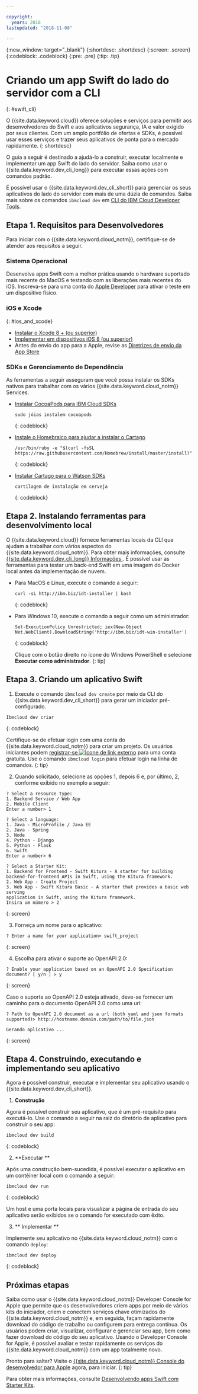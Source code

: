 ```yaml
---

copyright:
  years: 2018
lastupdated: "2018-11-08"

---
```


{:new_window: target="_blank"}
{:shortdesc: .shortdesc}
{:screen: .screen}
{:codeblock: .codeblock}
{:pre: .pre}
{:tip: .tip}

# Criando um app Swift do lado do servidor com a CLI
{: #swift_cli}

O {{site.data.keyword.cloud}} oferece soluções e serviços para permitir aos desenvolvedores do Swift e aos aplicativos segurança, IA e valor exigido por seus clientes. Com um amplo portfólio de ofertas e SDKs, é possível usar esses serviços e trazer seus aplicativos de ponta para o mercado rapidamente.
{: shortdesc}

O guia a seguir é destinado a ajudá-lo a construir, executar localmente e implementar um app Swift do lado do servidor. Saiba como usar o {{site.data.keyword.dev_cli_long}} para executar essas ações com comandos padrão.

É possível usar o {{site.data.keyword.dev_cli_short}} para gerenciar os seus aplicativos do lado do servidor com mais de uma dúzia de comandos. Saiba mais sobre os comandos `ibmcloud dev` em [CLI do IBM Cloud Developer Tools](/docs/cli/idt/commands.html).

## Etapa 1. Requisitos para Desenvolvedores

Para iniciar com o {{site.data.keyword.cloud_notm}}, certifique-se de atender aos requisitos a seguir.

### Sistema Operacional

Desenvolva apps Swift com a melhor prática usando o hardware suportado mais recente do MacOS e testando com as liberações mais recentes do iOS. Inscreva-se para uma conta do [Apple Developer](https://developer.apple.com/) para ativar o teste em um dispositivo físico.

### iOS e Xcode
{: #ios_and_xcode}

- [ Instalar o Xcode 8 + (ou superior) ](https://developer.apple.com/xcode/)
- [Implementar em dispositivos iOS 8 (ou superior)](https://support.apple.com/downloads/ios)
- Antes do envio do app para a Apple, revise as [Diretrizes de envio da App Store](https://developer.apple.com/app-store/guidelines/)

### SDKs e Gerenciamento de Dependência

As ferramentas a seguir asseguram que você possa instalar os SDKs nativos para trabalhar com os vários {{site.data.keyword.cloud_notm}} Services.

- [ Instalar CocoaPods para IBM Cloud SDKs ](https://cocoapods.org/)
  ```
  sudo jóias instalem cocoapods
  ```
  {: codeblock}
  
- [ Instale o Homebraico para ajudar a instalar o Cartago ](https://brew.sh/)
  ```
  /usr/bin/ruby -e "$(curl -fsSL https://raw.githubusercontent.com/Homebrew/install/master/install)"
  ```
  {: codeblock}

- [ Instalar Cartago para o Watson SDKs ](https://github.com/Carthage/Carthage)
  ```
  cartilagem de instalação em cerveja
  ```
  {: codeblock}

## Etapa 2. Instalando ferramentas para desenvolvimento local

O {{site.data.keyword.cloud}} fornece ferramentas locais da CLI que ajudam a trabalhar com vários aspectos do {{site.data.keyword.cloud_notm}}. Para obter mais informações, consulte  [ {{site.data.keyword.dev_cli_long}}  Informações ](../cli/index.html). É possível usar as ferramentas para testar um back-end Swift em uma imagem do Docker local antes da implementação de nuvem.

* Para MacOS e Linux, execute o comando a seguir:
  ```
  curl -sL http://ibm.biz/idt-installer | bash
  ```
  {: codeblock}

* Para Windows 10, execute o comando a seguir como um administrador:
  ```
  Set-ExecutionPolicy Unrestricted; iex(New-Object Net.WebClient).DownloadString('http://ibm.biz/idt-win-installer')
  ```
  {: codeblock}

  Clique com o botão direito no ícone do Windows PowerShell e selecione **Executar como
administrador**.
  {: tip}

## Etapa 3. Criando um aplicativo Swift

1. Execute o comando `ibmcloud dev create` por meio da CLI do {{site.data.keyword.dev_cli_short}} para gerar um iniciador pré-configurado. 
  ```
  Ibmcloud dev criar
  ```
  {: codeblock}

  Certifique-se de efetuar login com uma conta do {{site.data.keyword.cloud_notm}} para criar um projeto. Os usuários iniciantes podem [registrar-se ![Ícone de link externo](../icons/launch-glyph.svg "Ícone de link externo")](https://console.bluemix.net/registration/?cm_sp=dw-bluemix-_-swift-_-devcenter) para uma conta gratuita. Use o comando `ibmcloud login` para efetuar login na linha de comandos.
  {: tip}

2. Quando solicitado, selecione as opções 1, depois 6 e, por último, 2, conforme exibido no exemplo a seguir:
  ```
  ? Select a resource type:                  
  1. Backend Service / Web App
  2. Mobile Client
  Enter a number> 1

  ? Select a language:
  1. Java - MicroProfile / Java EE
  2. Java - Spring
  3. Node
  4. Python - Django
  5. Python - Flask
  6. Swift
  Enter a number> 6

  ? Select a Starter Kit:
  1. Backend for Frontend - Swift Kitura - A starter for building 
  backend-for-frontend APIs in Swift, using the Kitura framework.
  2. Web App - Create Project
  3. Web App - Swift Kitura Basic - A starter that provides a basic web serving 
  application in Swift, using the Kitura framework.
  Insira um número > 2
  ```
  {: screen}

3. Forneça um nome para o aplicativo:
  ```
  ? Enter a name for your application> swift_project
  ```
  {: screen}

4. Escolha para ativar o suporte ao OpenAPI 2.0:
  ```
  ? Enable your application based on an OpenAPI 2.0 Specification document? [ y/n ] > y
  ```
  {: screen}

  Caso o suporte ao OpenAPI 2.0 esteja ativado, deve-se fornecer um caminho para o documento OpenAPI 2.0 como uma url:
  ```
  ? Path to OpenAPI 2.0 document as a url (both yaml and json formats supported)> http://hostname.domain.com/path/to/file.json

  Gerando aplicativo ...
  ```
  {: screen}

## Etapa 4. Construindo, executando e implementando seu aplicativo

Agora é possível construir, executar e implementar seu aplicativo usando o {{site.data.keyword.dev_cli_short}}.

1. **Construção**

  Agora é possível construir seu aplicativo, que é um pré-requisito para executá-lo. Use o comando a seguir na raiz do diretório de aplicativo para construir o seu app:
  ```
  ibmcloud dev build
  ```
  {: codeblock}

2. **Executar
**

  Após uma construção bem-sucedida, é possível executar o aplicativo em um contêiner local com o comando a seguir:
  ```
  ibmcloud dev run
  ```
  {: codeblock}

  Um host e uma porta locais para visualizar a página de entrada do seu aplicativo serão exibidos se o comando for executado com êxito.

3. ** Implementar **

  Implemente seu aplicativo no {{site.data.keyword.cloud_notm}} com o comando `deploy`:
  ```
  ibmcloud dev deploy
  ```
  {: codeblock}

## Próximas etapas

Saiba como usar o {{site.data.keyword.cloud_notm}} Developer Console for Apple que permite que os desenvolvedores criem apps por meio de vários kits do iniciador, criem e conectem serviços chave otimizados do {{site.data.keyword.cloud_notm}} e, em seguida, façam rapidamente download do código de trabalho ou configurem para entrega contínua. Os usuários podem criar, visualizar, configurar e gerenciar seu app, bem como fazer download do código do seu aplicativo. Usando o Developer Console for Apple, é possível avaliar e testar rapidamente os serviços do {{site.data.keyword.cloud_notm}} com um app totalmente novo.

Pronto para saltar? Visite o [{{site.data.keyword.cloud_notm}} Console do desenvolvedor para Apple](https://console.bluemix.net/developer/appledevelopment/starter-kits) agora, para iniciar.
{: tip}

Para obter mais informações, consulte [Desenvolvendo apps Swift com Starter Kits](/docs/swift/starter_kit/starter_kits.html).
